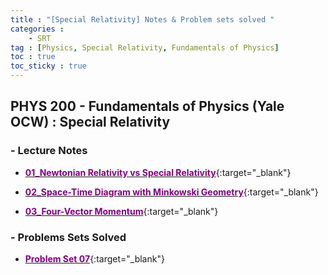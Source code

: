 ```yaml
---
title : "[Special Relativity] Notes & Problem sets solved "
categories : 
    - SRT
tag : [Physics, Special Relativity, Fundamentals of Physics]
toc : true
toc_sticky : true
---
```


## PHYS 200 - Fundamentals of Physics (Yale OCW) : Special Relativity

### -  Lecture Notes

- [<span style="color:purple">**01_Newtonian Relativity vs Special Relativity**</span>](https://drive.google.com/file/d/1nazjJN4wsAVIHEVLplmsfFFInVWmbhba/view?usp=share_link){:target="_blank"}

- [<span style="color:purple">**02_Space-Time Diagram with Minkowski Geometry**</span>](https://drive.google.com/file/d/1XvC2gIgxUv5pyMAk9_XstGxn0Vs0zwre/view?usp=share_link){:target="_blank"}

- [<span style="color:purple">**03_Four-Vector Momentum**</span>](https://drive.google.com/file/d/1hEJeErmSam62iDMCsg0zt7ewwynT5nOr/view?usp=share_link){:target="_blank"}

### -  Problems Sets Solved

- [<span style="color:purple">**Problem Set 07**</span>](https://drive.google.com/file/d/1f-KMNQ6TDgav-Fnn-L-7jna_SfenmrOw/view?usp=share_link){:target="_blank"}
